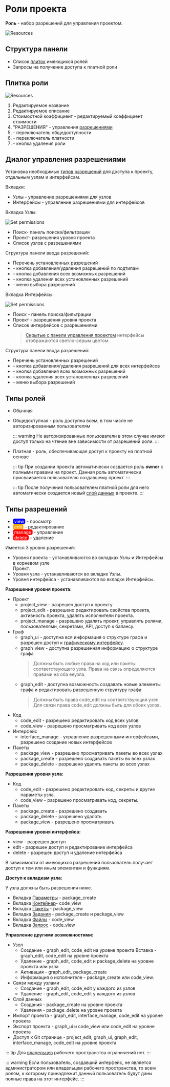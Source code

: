 # Роли проекта

**Роль** - набор разрешений для управления проектом.

![Resources](/images/common/permissions_roles.png)

## Структyра панели

- Список [плиток](#плитка-роли) имеющихся ролей
- <span class="iconify-inline" data-icon="mdi:account-alert"/> Запросы на получение доступа к платной роли

## Плитка роли

![Resources](/images/common/permissions_role_panel.png)

1. Редактируемое название
2. Редактируемое описание
3. Стоимостной коэффициент - редактируемый коэффициент стоимости
4. <span class="iconify-inline" data-icon="mdi:shield-edit"></span> "РАЗРЕШЕНИЯ" - управления [разрешениями](#типы-разрешении)
5. <span class="iconify-inline" data-icon="mdi:eye"></span> - переключатель общедоступности
6. <span class="iconify-inline" data-icon="mdi:currency-usd"></span> - переключатель платности
7. <span class="iconify-inline" data-icon="mdi:delete"></span> - кнопка удаления роли

## Диалог управления разрешениями

Установка необходимых [типов разрешений](#типы-разрешении) для доступа к проекту, отдельным узлам и интерфейсам.

Вкладки:

- <span class="iconify-inline" data-icon="mdi:view-module"/> Узлы - управление разрешениями для узлов
- <span class="iconify-inline" data-icon="mdi:view-dashboard-edit"/>Интерфейсы - управление разрешениями для интерфейсов

Вкладка <span class="iconify-inline" data-icon="mdi:view-module"/> Узлы:

![Set permissions](/images/common/permissions_role_set_permissions.png)

- <span class="iconify-inline" data-icon="mdi:magnify"/> Поиск- панель поиска/фильтрации
- <span class="iconify-inline" data-icon="mdi:sitemap"/> Проект- разрешения уровня проекта
- Список узлов с разрешениями

Структура панели ввода разрешений:

- Перечень установленных разрешений
- <span class="iconify-inline" data-icon="mdi:code-tags-check"></span> - кнопка добавления/удаления разрешений по подтипам
- <span class="iconify-inline" data-icon="mdi:check-all"></span> - кнопка добавления всех возможных разрешений
- <span class="iconify-inline" data-icon="mdi:close-circle"></span> - кнопка удаления всех установленных разрешений
- <span class="iconify-inline" data-icon="mdi:menu-down"></span> - меню выбора разрешений


Вкладка <span class="iconify-inline" data-icon="mdi:view-dashboard-edit"/>Интерфейсы:

![Set permissions](/images/common/permissions_role_set_permissions_interface.png)

- <span class="iconify-inline" data-icon="mdi:magnify"/> Поиск - панель поиска/фильтрации
- <span class="iconify-inline" data-icon="mdi:sitemap"/> Проект - разрешения уровня проекта
- Список интерфейсов с разрешениями
  > [Cкрытые с панели управления проектом][3] интерфейсы отображаются светло-серым цветом.

Структура панели ввода разрешений:

- Перечень установленных разрешений
- <span class="iconify-inline" data-icon="mdi:code-tags-check"></span> - кнопка добавления/удаления разрешений для всех интерфейсов
- <span class="iconify-inline" data-icon="mdi:check-all"></span> - кнопка добавления всех возможных разрешений
- <span class="iconify-inline" data-icon="mdi:close-circle"></span> - кнопка удаления всех установленных разрешений
- <span class="iconify-inline" data-icon="mdi:menu-down"></span> - меню выбора разрешений

## Типы ролей

- Обычная
- Общедоступная - роль доступна всем, в том числе не авторизированным пользователям

  ::: warning <span class="iconify" data-icon="emojione-v1:warning" style="color: #e7c000; font-size: 24px;"></span>
  Не авторизированные пользователи в этом случае имеют доступ только на чтение вне зависимости от разрешений роли.
  :::

- Платная - роль, обеспечивающая доступ к проекту на платной основе

  ::: tip <span class="iconify" data-icon="mdi:information" style="color: #42b983; font-size: 24px;"></span>
  При создании проекта автоматически создается роль **owner** с полными правами на проект. Данная роль автоматически присваивается пользователю создавшему проект.
  :::

  ::: tip <span class="iconify" data-icon="mdi:information" style="color: #42b983; font-size: 24px;"></span>
  После получения пользователем платной роли для него автоматически создается новый [слой данных][1] в проекте.
  :::

## Типы разрешений

- <span style="background-color: blue; color: white; border-radius: 5px;">&nbsp;view&nbsp;</span> - просмотр
- <span style="background-color: orange; color: white; border-radius: 5px;">&nbsp;edit&nbsp;</span> - редактирование
- <span style="background-color: red; color: white; border-radius: 5px;">&nbsp;manage&nbsp;</span> - управление
- <span style="background-color: red; color: white; border-radius: 5px;">&nbsp;delete&nbsp;</span> - удаление


Имеется 3 уровня разрешений:

- Уровня проекта  - устанавливаются во вкладках <span class="iconify-inline" data-icon="mdi:view-module"/> Узлы и <span class="iconify-inline" data-icon="mdi:view-dashboard-edit"/>Интерфейсы в корневом узле <div><span class="iconify-inline" data-icon="mdi:sitemap"/> Проект.</div>
- Уровня узла - устанавливаются во вкладке <span class="iconify-inline" data-icon="mdi:view-module"/> Узлы.
- Уровня интерфейса - устанавливаются во вкладке <span class="iconify-inline" data-icon="mdi:view-dashboard-edit"/> Интерфейсы.

<b>Разрешения уровня проекта:</b>

- Проект
  - project_view - разрешен доступ к проекту
  - project_edit - разрешено редактировать свойства проекта, активность проекта, удалять исполнители проекта.
  - project_manage - разрешено удалять проект, управлять ролями, пользователями, секретами, API, доступ к балансу.
- Граф
  - graph_ui   - доступна вся информация о структуре графа и разрешен доступ к [графическому интерфейсу][2].
  - graph_view - доступна разрешенная информацию о структуре графа
    > Должны быть любые права на код или пакеты соответствующего узла. Права на связь определяются правами на оба ееузла.
  - graph_edit - доступна возможность создавать новые элементы графа и редактировать разрешенную структуру графа
    > Должны быть права code_edit на соответствующий узел. Для связи правa code_edit должны быть для обоих узлов.
- Код
  - code_edit - разрешено редактировать код всех узлов
  - code_view - разрешено просматривать код всех узлов
- Интерфейс
  - interface_manage - управление разрешенными интерфейсами, разрешено создание новых интерфейсов
- Пакеты
  - package_view - разрешено просматривать пакеты во всех узлах
  - package_create - разрешено создавать пакеты во всех узлах
  - package_delete - разрешено удалять пакеты во всех узлах

<b>Разрешения уровня узла:</b>

- Код
  - code_edit - разрешено редактировать код, секреты и другие параметы узла.
  - code_view - разрешено просматривать код, секреты.
- Пакеты
  - package_create - разрешено создавать
  - package_delete - разрешено удалять
  - package_view - разрешено просматривать

<b>Разрешения уровня интерфейса:</b>

 - view - разрешен доступ
 - edit - разрешен доступ и редактирование интерфейса
 - delete - разрешен доступ и удаление интерфейса

В зависимости от имеющихся разрешений пользователь получает доступ к тем или иным элементам и функциям.

<b>Доступ к вкладкам узла:</b>

У узла должны быть разрешения ниже.

- Вкладка [Параметры][4] - package_create
- Вкладка [Контейнер][5]- сode_view
- Вкладка [Пакеты][6] - package_view
- Вкладка [Задания][7] - package_create и package_view
- Вкладка [Файлы][8] - сode_view
- Вкладка [Запрос][9] - сode_view


<b>Управление другими возможностями:</b>

- Узел
  - Создание - graph_edit, code_edit на уровне проекта
    Вставка  - graph_edit, code_edit на уровне проекта
  - Удаление - graph_edit, code_edit и package_delete на уровне проекта или узла
  - Активация - graph_edit, package_create
  - Информация о исполнителе - package_create или code_view.
- Связи между узлами
  - Создание - graph_edit, code_edit у каждого из узлов
  - Удаление - graph_edit, code_edit у каждого из узлов
- Слой данных
  - Создания - package_create на уровне проекта
  - Удаления - package_delete на уровне проекта
- Импорт проекта - graph_edit, interface_manage, code_edit на уровне проекта
- Экспорт проекта - graph_ui и code_view или code_edit на уровне проекта
- Доступ к Git странице - project_edit, graph_ui, graph_edit, interface_manage, code_edit на уровне проекта

::: tip <span class="iconify" data-icon="mdi:information" style="color: #42b983; font-size: 24px;"></span>
Для [владельцев][10] рабочего пространства ограничений нет.
:::

::: warning <span class="iconify" data-icon="emojione-v1:warning" style="color: #e7c000; font-size: 24px;"></span>
Если пользователь, создавший интерфейс, не является администратором или владельцем рабочего пространства, то всем ролям, к которому принадлежит данный пользователь будут даны полные права на этот интерфейс.
:::


[1]: ./project.md#слои-данных
[2]: ./project.md#граф
[3]: ./interface.md#плитка-интерфеиса
[4]: ./nodes.md#параметры
[5]: ./nodes.md#контеинер
[6]: ./nodes.md#пакеты
[7]: ./nodes.md#задания
[8]: ./nodes.md#фаилы
[9]: ./nodes.md#запрос
[10]: ./workspace.html#участники


